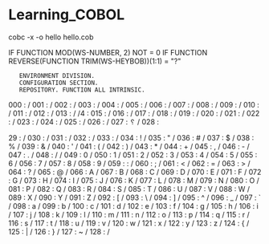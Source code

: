 # Learning_COBOL

cobc -x -o hello hello.cob




IF FUNCTION MOD(WS-NUMBER, 2) NOT = 0
IF FUNCTION REVERSE(FUNCTION TRIM(WS-HEYBOB))(1:1) = "?"

       ENVIRONMENT DIVISION.
       CONFIGURATION SECTION.
       REPOSITORY. FUNCTION ALL INTRINSIC.


000 :  /
001 :  /
002 :  /
003 :  /
004 :  /
005 :  /
006 :  /
007 :  /
008 :  /
009 : /
010 :    /
011 :
 /
012 :
       /
013 :
       /
 /4 :
015 :  /
016 :  /
017 :  /
018 :  /
019 :  /
020 :  /
021 :  /
022 :  /
023 :  /
024 :  /
025 :  /
026 :  /
027 : ␦ /
028 :

29 :  /
030 :  /
031 :  /
032 :  /
033 :   /
034 : ! /
035 : " /
036 : # /
037 : $ /
038 : % /
039 : & /
040 : ' /
041 : ( /
042 : ) /
043 : * /
044 : + /
045 : , /
046 : - /
047 : . /
048 : / /
049 : 0 /
050 : 1 /
051 : 2 /
052 : 3 /
053 : 4 /
054 : 5 /
055 : 6 /
056 : 7 /
057 : 8 /
058 : 9 /
059 : : /
060 : ; /
061 : < /
062 : = /
063 : > /
064 : ? /
065 : @ /
066 : A /
067 : B /
068 : C /
069 : D /
070 : E /
071 : F /
072 : G /
073 : H /
074 : I /
075 : J /
076 : K /
077 : L /
078 : M /
079 : N /
080 : O /
081 : P /
082 : Q /
083 : R /
084 : S /
085 : T /
086 : U /
087 : V /
088 : W /
089 : X /
090 : Y /
091 : Z /
092 : [ /
093 : \ /
094 : ] /
095 : ^ /
096 : _ /
097 : ` /
098 : a /
099 : b /
100 : c /
101 : d /
102 : e /
103 : f /
104 : g /
105 : h /
106 : i /
107 : j /
108 : k /
109 : l /
110 : m /
111 : n /
112 : o /
113 : p /
114 : q /
115 : r /
116 : s /
117 : t /
118 : u /
119 : v /
120 : w /
121 : x /
122 : y /
123 : z /
124 : { /
125 : | /
126 : } /
127 : ~ /
128 :  /